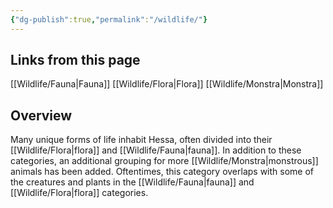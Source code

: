 ```yaml
---
{"dg-publish":true,"permalink":"/wildlife/"}
---
```


## Links from this page
[[Wildlife/Fauna\|Fauna]]
[[Wildlife/Flora\|Flora]]
[[Wildlife/Monstra\|Monstra]]
## Overview
Many unique forms of life inhabit Hessa, often divided into their [[Wildlife/Flora\|flora]] and [[Wildlife/Fauna\|fauna]]. In addition to these categories, an additional grouping for more [[Wildlife/Monstra\|monstrous]] animals has been added. Oftentimes, this category overlaps with some of the creatures and plants in the [[Wildlife/Fauna\|fauna]] and [[Wildlife/Flora\|flora]] categories.
